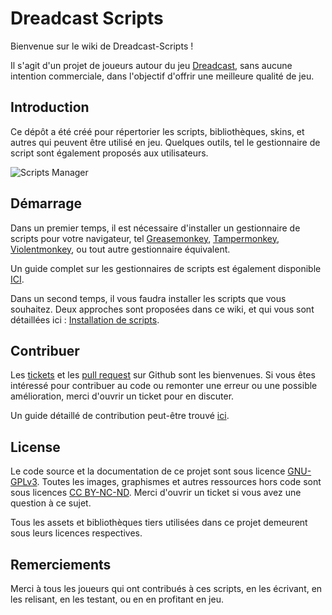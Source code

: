 # Dreadcast Scripts

Bienvenue sur le wiki de Dreadcast-Scripts !

Il s'agit d'un projet de joueurs autour du jeu [Dreadcast](https://www.dreadcast.net), sans aucune intention commerciale, dans l'objectif d'offrir une meilleure qualité de jeu.

## Introduction

Ce dépôt a été créé pour répertorier les scripts, bibliothèques, skins, et autres qui peuvent être utilisé en jeu.
Quelques outils, tel le gestionnaire de script sont également proposés aux utilisateurs.

![Scripts Manager](https://i.imgur.com/L2NEhx1.png)

## Démarrage

Dans un premier temps, il est nécessaire d'installer un gestionnaire de scripts pour votre navigateur, tel [Greasemonkey](https://addons.mozilla.org/fr/firefox/addon/greasemonkey/), [Tampermonkey](https://www.tampermonkey.net/), [Violentmonkey](https://violentmonkey.github.io/), ou tout autre gestionnaire équivalent.

Un guide complet sur les gestionnaires de scripts est également disponible [ICI](https://github.com/Isilin/dreadcast-scripts/wiki/Gestionnaires-de-scripts).

Dans un second temps, il vous faudra installer les scripts que vous souhaitez. Deux approches sont proposées dans ce wiki, et qui vous sont détaillées ici : [Installation de scripts](https://github.com/Isilin/dreadcast-scripts/wiki/Installation).

## Contribuer

Les [tickets](https://github.com/Isilin/dreadcast-scripts/issues) et les [pull request](https://github.com/Isilin/dreadcast-scripts/pulls) sur Github sont les bienvenues. Si vous êtes intéressé pour contribuer au code ou remonter une erreur ou une possible amélioration, merci d'ouvrir un ticket pour en discuter.

Un guide détaillé de contribution peut-être trouvé [ici](https://github.com/Isilin/dreadcast-scripts/blob/main/CONTRIBUTING.md).

## License

Le code source et la documentation de ce projet sont sous licence [GNU-GPLv3](https://github.com/Isilin/dreadcast-scripts/blob/main/LICENSE.md). Toutes les images, graphismes et autres ressources hors code sont sous licences [CC BY-NC-ND](https://creativecommons.org/licenses/by-nc-nd/4.0/). Merci d'ouvrir un ticket si vous avez une question à ce sujet.

Tous les assets et bibliothèques tiers utilisées dans ce projet demeurent sous leurs licences respectives.

## Remerciements

Merci à tous les joueurs qui ont contribués à ces scripts, en les écrivant, en les relisant, en les testant, ou en en profitant en jeu.
